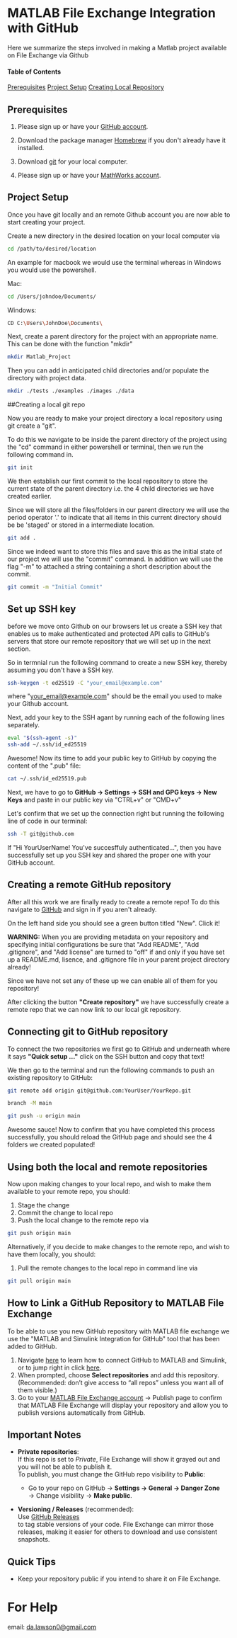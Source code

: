 # MATLAB File Exchange Integration with GitHub

Here we summarize the steps involved in making a Matlab project available on File Exchange via Github

#### Table of Contents
[Prerequisites](#Prerequisites)
[Project Setup](#Project-Setup)
[Creating Local Repository](#Creating-a-local-git-repo)

## Prerequisites

1) Please sign up or have your [GitHub account](https://github.com/).

2) Download the package manager [Homebrew](https://brew.sh/) if you don't already have it installed.

3) Download [git](https://git-scm.com/downloads) for your local computer.

4) Please sign up or have your [MathWorks account](https://login.mathworks.com/embedded-login/signin.html?cid=mktg&wid=gnav&uri=https%3A%2F%2Fwww.mathworks.com%2Fmatlabcentral%2Ffileexchange%2F).

## Project Setup

Once you have git locally and an remote Github account you are now able to start creating your project.

Create a new directory in the desired location on your local computer via

```bash
cd /path/to/desired/location
```

An example for macbook we would use the terminal whereas in Windows you would use the powershell.

Mac:

```bash
cd /Users/johndoe/Documents/
```
Windows:

```bash
CD C:\Users\JohnDoe\Documents\
```
Next, create a parent directory for the project with an appropriate name. This can be done with the function "mkdir"

```bash
mkdir Matlab_Project
```

Then you can add in anticipated child directories and/or populate the directory with project data.

```bash
mkdir ./tests ./examples ./images ./data
```

##Creating a local git repo

Now you are ready to make your project directory a local repository using git create a "git".

To do this we navigate to be inside the parent directory of the project using the "cd" command in either powershell or terminal, then we run the following command in.

```bash
git init
```

We then establish our first commit to the local repository to store the current state of the parent directory i.e. the 4 child directories we have created earlier.

Since we will store all the files/folders in our parent directory we will use the period operator '.' to indicate that all items in this current directory should be be 'staged' or stored in a intermediate location.

```bash 
git add .
```

Since we indeed want to store this files and save this as the initial state of our project we will use the "commit" command. In addition we will use the flag "-m" to attached a string containing a short description about the commit.

```bash
git commit -m "Initial Commit"
```

## Set up SSH key

before we move onto Github on our browsers let us create a SSH key that enables us to make authenticated and  protected API calls to GitHub's servers that store our remote repository that we will set up in the next section. 

So in termnial run the following command to create a new SSH key, thereby assuming you don't have a SSH key.

```bash
ssh-keygen -t ed25519 -C "your_email@example.com"
```

where "your_email@example.com" should be the email you used to make your Github account. 

Next, add your key to the SSH agant by running each of the following lines separately.

```bash
eval "$(ssh-agent -s)"
ssh-add ~/.ssh/id_ed25519
```

Awesome! Now its time to add your public key to GitHub by copying the content of the  ".pub" file:

```bash
cat ~/.ssh/id_ed25519.pub
```

Next, we have to go to **GitHub → Settings → SSH and GPG keys → New Keys** and paste in our public key via "CTRL+v" or "CMD+v"

Let's confirm that we set up the connection right but running the following line of code in our terminal:

```bash
ssh -T git@github.com
```

If "Hi YourUserName! You've succesffuly authenticated...", then you have successfully set up you SSH key and shared the proper one with your GitHub account. 

## Creating a remote GitHub repository

After all this work we are finally ready to create a remote repo! To do this navigate to [GitHub](https://github.com) and sign in if you aren't already.

On the left hand side you should see a green button titled "New". Click it!

**WARNING:** When you are providing metadata on your repository and specifying initial configurations be sure that "Add README", "Add .gitignore", and "Add license" are turned to "off" if and only if you have set up a README.md, lisence, and .gitignore file in your parent project directory already!
 
Since we have not set any of these up we can enable all of them for you repository!

After clicking the button **"Create repository"** we have successfully create a remote repo that we can now link to our local git repository. 

## Connecting git to GitHub repository

To connect the two repositories we first go to GitHub and underneath where it says **"Quick setup ..."** click on the SSH button and copy that text!

We then go to the terminal and run the following commands to push an existing repository to GitHub:

```bash
git remote add origin git@github.com:YourUser/YourRepo.git
```
```bash
branch -M main
```
```bash
git push -u origin main
```

Awesome sauce! Now to confirm that you have completed this process successfully, you should reload the GitHub page and should see the 4 folders we created populated!

## Using both the local and remote repositories

Now upon making changes to your local repo, and wish to make them available to your remote repo, you should:
1. Stage the change 
2. Commit the change to local repo
3. Push the local change to the remote repo via 

```bash
git push origin main
```

Alternatively, if you decide to make changes to the remote repo, and wish to have them locally, you should:
1. Pull the remote changes to the local repo in command line via

```bash
git pull origin main
```

## How to Link a GitHub Repository to MATLAB File Exchange

To be able to use you new GitHub repository with MATLAB file exchange we use the "MATLAB and Simulink Integration for GitHub" tool that has been added to GitHub.

1. Navigate [here](https://www.mathworks.com/matlabcentral/fileexchange/my-file-exchange/github-app-installation-guide) to learn how to connect GitHub to MATLAB and Simulink, or to jump right in click [here](https://github.com/apps/matlab-and-simulink-integration/installations/select_target?state=ZmlsZWV4Y2hhbmdl).
2. When prompted, choose **Select repositories** and add this repository. 
   (Recommended: don’t give access to “all repos” unless you want all of them visible.)
3. Go to your [MATLAB File Exchange account](https://www.mathworks.com/matlabcentral/fileexchange/) → Publish page to confirm that MATLAB File Exchange will display your repository and allow you
   to publish versions automatically from GitHub.

## Important Notes

- **Private repositories**:  
  If this repo is set to *Private*, File Exchange will show it grayed out and
  you will not be able to publish it.  
  To publish, you must change the GitHub repo visibility to **Public**:
  - Go to your repo on GitHub → **Settings → General → Danger Zone**  
    → Change visibility → **Make public**.

- **Versioning / Releases** (recommended):  
  Use [GitHub Releases](https://docs.github.com/en/repositories/releasing-projects-on-github/about-releases)  
  to tag stable versions of your code. File Exchange can mirror those releases,
  making it easier for others to download and use consistent snapshots.

## Quick Tips
- Keep your repository public if you intend to share it on File Exchange.

# For Help
email: da.lawson0@gmail.com
